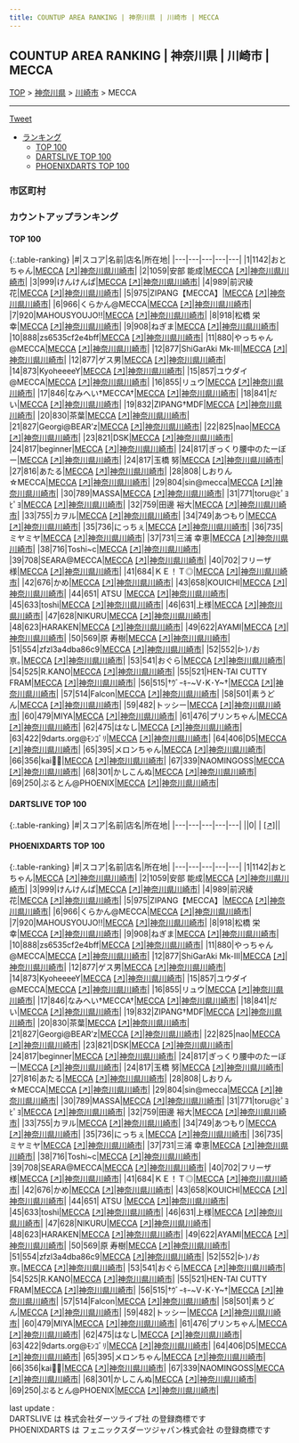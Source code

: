 ```yaml
---
title: COUNTUP AREA RANKING | 神奈川県 | 川崎市 | MECCA
---
```

## COUNTUP AREA RANKING | 神奈川県 | 川崎市 | MECCA

[TOP](/darts/rank/) > [神奈川県](/darts/rank/神奈川県/) > [川崎市](/darts/rank/神奈川県/川崎市/) > MECCA

___

<a href="https://twitter.com/share?ref_src=twsrc%5Etfw" data-text="COUNTUP AREA RANKING | 神奈川県川崎市MECCA" class="twitter-share-button" data-hashtags="DARTSLIVE,PHOENIXDARTS,darts,ダーツ" data-show-count="false">Tweet</a>

* [ランキング](#カウントアップランキング)
    * [TOP 100](#top-100)
    * [DARTSLIVE TOP 100](#dartslive-top-100)
    * [PHOENIXDARTS TOP 100](#phoenixdarts-top-100)

### 市区町村

<ul>

</ul>

### カウントアップランキング

#### TOP 100



{:.table-ranking}
|#|スコア|名前|店名|所在地|
|---|---|---|---|---|
|1|1142|<span class="rank-name-pd">おとちゃん</span>|<a href="/darts/rank/shops/42655.html">MECCA</a> <a href="https://vs.phoenixdarts.com/jp/shop/shopDetailInfo/s_42655?s_seq=42655">[↗]</a>|<a href="/darts/rank/神奈川県/川崎市">神奈川県川崎市</a>|
|2|1059|<span class="rank-name-pd">安部 能成</span>|<a href="/darts/rank/shops/42655.html">MECCA</a> <a href="https://vs.phoenixdarts.com/jp/shop/shopDetailInfo/s_42655?s_seq=42655">[↗]</a>|<a href="/darts/rank/神奈川県/川崎市">神奈川県川崎市</a>|
|3|999|<span class="rank-name-pd">けんけんぱ</span>|<a href="/darts/rank/shops/42655.html">MECCA</a> <a href="https://vs.phoenixdarts.com/jp/shop/shopDetailInfo/s_42655?s_seq=42655">[↗]</a>|<a href="/darts/rank/神奈川県/川崎市">神奈川県川崎市</a>|
|4|989|<span class="rank-name-pd">前沢綾花</span>|<a href="/darts/rank/shops/42655.html">MECCA</a> <a href="https://vs.phoenixdarts.com/jp/shop/shopDetailInfo/s_42655?s_seq=42655">[↗]</a>|<a href="/darts/rank/神奈川県/川崎市">神奈川県川崎市</a>|
|5|975|<span class="rank-name-pd">ZIPANG【MECCA】</span>|<a href="/darts/rank/shops/42655.html">MECCA</a> <a href="https://vs.phoenixdarts.com/jp/shop/shopDetailInfo/s_42655?s_seq=42655">[↗]</a>|<a href="/darts/rank/神奈川県/川崎市">神奈川県川崎市</a>|
|6|966|<span class="rank-name-pd">くらかん@MECCA</span>|<a href="/darts/rank/shops/42655.html">MECCA</a> <a href="https://vs.phoenixdarts.com/jp/shop/shopDetailInfo/s_42655?s_seq=42655">[↗]</a>|<a href="/darts/rank/神奈川県/川崎市">神奈川県川崎市</a>|
|7|920|<span class="rank-name-pd">MAHOUSYOUJO!!</span>|<a href="/darts/rank/shops/42655.html">MECCA</a> <a href="https://vs.phoenixdarts.com/jp/shop/shopDetailInfo/s_42655?s_seq=42655">[↗]</a>|<a href="/darts/rank/神奈川県/川崎市">神奈川県川崎市</a>|
|8|918|<span class="rank-name-pd">松橋 栄幸</span>|<a href="/darts/rank/shops/42655.html">MECCA</a> <a href="https://vs.phoenixdarts.com/jp/shop/shopDetailInfo/s_42655?s_seq=42655">[↗]</a>|<a href="/darts/rank/神奈川県/川崎市">神奈川県川崎市</a>|
|9|908|<span class="rank-name-pd">ねぎま</span>|<a href="/darts/rank/shops/42655.html">MECCA</a> <a href="https://vs.phoenixdarts.com/jp/shop/shopDetailInfo/s_42655?s_seq=42655">[↗]</a>|<a href="/darts/rank/神奈川県/川崎市">神奈川県川崎市</a>|
|10|888|<span class="rank-name-pd">zs6535cf2e4bff</span>|<a href="/darts/rank/shops/42655.html">MECCA</a> <a href="https://vs.phoenixdarts.com/jp/shop/shopDetailInfo/s_42655?s_seq=42655">[↗]</a>|<a href="/darts/rank/神奈川県/川崎市">神奈川県川崎市</a>|
|11|880|<span class="rank-name-pd">やっちゃん@MECCA</span>|<a href="/darts/rank/shops/42655.html">MECCA</a> <a href="https://vs.phoenixdarts.com/jp/shop/shopDetailInfo/s_42655?s_seq=42655">[↗]</a>|<a href="/darts/rank/神奈川県/川崎市">神奈川県川崎市</a>|
|12|877|<span class="rank-name-pd">ShiGarAki Mk-III</span>|<a href="/darts/rank/shops/42655.html">MECCA</a> <a href="https://vs.phoenixdarts.com/jp/shop/shopDetailInfo/s_42655?s_seq=42655">[↗]</a>|<a href="/darts/rank/神奈川県/川崎市">神奈川県川崎市</a>|
|12|877|<span class="rank-name-pd">ゲス男</span>|<a href="/darts/rank/shops/42655.html">MECCA</a> <a href="https://vs.phoenixdarts.com/jp/shop/shopDetailInfo/s_42655?s_seq=42655">[↗]</a>|<a href="/darts/rank/神奈川県/川崎市">神奈川県川崎市</a>|
|14|873|<span class="rank-name-pd">KyoheeeeY</span>|<a href="/darts/rank/shops/42655.html">MECCA</a> <a href="https://vs.phoenixdarts.com/jp/shop/shopDetailInfo/s_42655?s_seq=42655">[↗]</a>|<a href="/darts/rank/神奈川県/川崎市">神奈川県川崎市</a>|
|15|857|<span class="rank-name-pd">ユウダイ@MECCA</span>|<a href="/darts/rank/shops/42655.html">MECCA</a> <a href="https://vs.phoenixdarts.com/jp/shop/shopDetailInfo/s_42655?s_seq=42655">[↗]</a>|<a href="/darts/rank/神奈川県/川崎市">神奈川県川崎市</a>|
|16|855|<span class="rank-name-pd">リュウ</span>|<a href="/darts/rank/shops/42655.html">MECCA</a> <a href="https://vs.phoenixdarts.com/jp/shop/shopDetailInfo/s_42655?s_seq=42655">[↗]</a>|<a href="/darts/rank/神奈川県/川崎市">神奈川県川崎市</a>|
|17|846|<span class="rank-name-pd">なみへい†MECCA†</span>|<a href="/darts/rank/shops/42655.html">MECCA</a> <a href="https://vs.phoenixdarts.com/jp/shop/shopDetailInfo/s_42655?s_seq=42655">[↗]</a>|<a href="/darts/rank/神奈川県/川崎市">神奈川県川崎市</a>|
|18|841|<span class="rank-name-pd">だい</span>|<a href="/darts/rank/shops/42655.html">MECCA</a> <a href="https://vs.phoenixdarts.com/jp/shop/shopDetailInfo/s_42655?s_seq=42655">[↗]</a>|<a href="/darts/rank/神奈川県/川崎市">神奈川県川崎市</a>|
|19|832|<span class="rank-name-pd">ZIPANG†MDF</span>|<a href="/darts/rank/shops/42655.html">MECCA</a> <a href="https://vs.phoenixdarts.com/jp/shop/shopDetailInfo/s_42655?s_seq=42655">[↗]</a>|<a href="/darts/rank/神奈川県/川崎市">神奈川県川崎市</a>|
|20|830|<span class="rank-name-pd">茶葉</span>|<a href="/darts/rank/shops/42655.html">MECCA</a> <a href="https://vs.phoenixdarts.com/jp/shop/shopDetailInfo/s_42655?s_seq=42655">[↗]</a>|<a href="/darts/rank/神奈川県/川崎市">神奈川県川崎市</a>|
|21|827|<span class="rank-name-pd">Georgi@BEAR’z</span>|<a href="/darts/rank/shops/42655.html">MECCA</a> <a href="https://vs.phoenixdarts.com/jp/shop/shopDetailInfo/s_42655?s_seq=42655">[↗]</a>|<a href="/darts/rank/神奈川県/川崎市">神奈川県川崎市</a>|
|22|825|<span class="rank-name-pd">nao</span>|<a href="/darts/rank/shops/42655.html">MECCA</a> <a href="https://vs.phoenixdarts.com/jp/shop/shopDetailInfo/s_42655?s_seq=42655">[↗]</a>|<a href="/darts/rank/神奈川県/川崎市">神奈川県川崎市</a>|
|23|821|<span class="rank-name-pd">DSK</span>|<a href="/darts/rank/shops/42655.html">MECCA</a> <a href="https://vs.phoenixdarts.com/jp/shop/shopDetailInfo/s_42655?s_seq=42655">[↗]</a>|<a href="/darts/rank/神奈川県/川崎市">神奈川県川崎市</a>|
|24|817|<span class="rank-name-pd">beginner</span>|<a href="/darts/rank/shops/42655.html">MECCA</a> <a href="https://vs.phoenixdarts.com/jp/shop/shopDetailInfo/s_42655?s_seq=42655">[↗]</a>|<a href="/darts/rank/神奈川県/川崎市">神奈川県川崎市</a>|
|24|817|<span class="rank-name-pd">ぎっくり腰中のたーぼー</span>|<a href="/darts/rank/shops/42655.html">MECCA</a> <a href="https://vs.phoenixdarts.com/jp/shop/shopDetailInfo/s_42655?s_seq=42655">[↗]</a>|<a href="/darts/rank/神奈川県/川崎市">神奈川県川崎市</a>|
|24|817|<span class="rank-name-pd">玉橋 努</span>|<a href="/darts/rank/shops/42655.html">MECCA</a> <a href="https://vs.phoenixdarts.com/jp/shop/shopDetailInfo/s_42655?s_seq=42655">[↗]</a>|<a href="/darts/rank/神奈川県/川崎市">神奈川県川崎市</a>|
|27|816|<span class="rank-name-pd">あたる</span>|<a href="/darts/rank/shops/42655.html">MECCA</a> <a href="https://vs.phoenixdarts.com/jp/shop/shopDetailInfo/s_42655?s_seq=42655">[↗]</a>|<a href="/darts/rank/神奈川県/川崎市">神奈川県川崎市</a>|
|28|808|<span class="rank-name-pd">しおりん☆MECCA</span>|<a href="/darts/rank/shops/42655.html">MECCA</a> <a href="https://vs.phoenixdarts.com/jp/shop/shopDetailInfo/s_42655?s_seq=42655">[↗]</a>|<a href="/darts/rank/神奈川県/川崎市">神奈川県川崎市</a>|
|29|804|<span class="rank-name-pd">sin@mecca</span>|<a href="/darts/rank/shops/42655.html">MECCA</a> <a href="https://vs.phoenixdarts.com/jp/shop/shopDetailInfo/s_42655?s_seq=42655">[↗]</a>|<a href="/darts/rank/神奈川県/川崎市">神奈川県川崎市</a>|
|30|789|<span class="rank-name-pd">MASSA</span>|<a href="/darts/rank/shops/42655.html">MECCA</a> <a href="https://vs.phoenixdarts.com/jp/shop/shopDetailInfo/s_42655?s_seq=42655">[↗]</a>|<a href="/darts/rank/神奈川県/川崎市">神奈川県川崎市</a>|
|31|771|<span class="rank-name-pd">toru@ﾋﾟﾖﾋﾟﾖ</span>|<a href="/darts/rank/shops/42655.html">MECCA</a> <a href="https://vs.phoenixdarts.com/jp/shop/shopDetailInfo/s_42655?s_seq=42655">[↗]</a>|<a href="/darts/rank/神奈川県/川崎市">神奈川県川崎市</a>|
|32|759|<span class="rank-name-pd">田邊 裕大</span>|<a href="/darts/rank/shops/42655.html">MECCA</a> <a href="https://vs.phoenixdarts.com/jp/shop/shopDetailInfo/s_42655?s_seq=42655">[↗]</a>|<a href="/darts/rank/神奈川県/川崎市">神奈川県川崎市</a>|
|33|755|<span class="rank-name-pd">カヲル</span>|<a href="/darts/rank/shops/42655.html">MECCA</a> <a href="https://vs.phoenixdarts.com/jp/shop/shopDetailInfo/s_42655?s_seq=42655">[↗]</a>|<a href="/darts/rank/神奈川県/川崎市">神奈川県川崎市</a>|
|34|749|<span class="rank-name-pd">あつもり</span>|<a href="/darts/rank/shops/42655.html">MECCA</a> <a href="https://vs.phoenixdarts.com/jp/shop/shopDetailInfo/s_42655?s_seq=42655">[↗]</a>|<a href="/darts/rank/神奈川県/川崎市">神奈川県川崎市</a>|
|35|736|<span class="rank-name-pd">にっちぇ</span>|<a href="/darts/rank/shops/42655.html">MECCA</a> <a href="https://vs.phoenixdarts.com/jp/shop/shopDetailInfo/s_42655?s_seq=42655">[↗]</a>|<a href="/darts/rank/神奈川県/川崎市">神奈川県川崎市</a>|
|36|735|<span class="rank-name-pd">ミヤミヤ</span>|<a href="/darts/rank/shops/42655.html">MECCA</a> <a href="https://vs.phoenixdarts.com/jp/shop/shopDetailInfo/s_42655?s_seq=42655">[↗]</a>|<a href="/darts/rank/神奈川県/川崎市">神奈川県川崎市</a>|
|37|731|<span class="rank-name-pd"><span class="pro-icon-pd"></span>三浦 幸恵</span>|<a href="/darts/rank/shops/42655.html">MECCA</a> <a href="https://vs.phoenixdarts.com/jp/shop/shopDetailInfo/s_42655?s_seq=42655">[↗]</a>|<a href="/darts/rank/神奈川県/川崎市">神奈川県川崎市</a>|
|38|716|<span class="rank-name-pd">Toshi~c</span>|<a href="/darts/rank/shops/42655.html">MECCA</a> <a href="https://vs.phoenixdarts.com/jp/shop/shopDetailInfo/s_42655?s_seq=42655">[↗]</a>|<a href="/darts/rank/神奈川県/川崎市">神奈川県川崎市</a>|
|39|708|<span class="rank-name-pd">SEARA@MECCA</span>|<a href="/darts/rank/shops/42655.html">MECCA</a> <a href="https://vs.phoenixdarts.com/jp/shop/shopDetailInfo/s_42655?s_seq=42655">[↗]</a>|<a href="/darts/rank/神奈川県/川崎市">神奈川県川崎市</a>|
|40|702|<span class="rank-name-pd">フリーザ様</span>|<a href="/darts/rank/shops/42655.html">MECCA</a> <a href="https://vs.phoenixdarts.com/jp/shop/shopDetailInfo/s_42655?s_seq=42655">[↗]</a>|<a href="/darts/rank/神奈川県/川崎市">神奈川県川崎市</a>|
|41|684|<span class="rank-name-pd">ＫＥ！Ｔ◎</span>|<a href="/darts/rank/shops/42655.html">MECCA</a> <a href="https://vs.phoenixdarts.com/jp/shop/shopDetailInfo/s_42655?s_seq=42655">[↗]</a>|<a href="/darts/rank/神奈川県/川崎市">神奈川県川崎市</a>|
|42|676|<span class="rank-name-pd">かめ</span>|<a href="/darts/rank/shops/42655.html">MECCA</a> <a href="https://vs.phoenixdarts.com/jp/shop/shopDetailInfo/s_42655?s_seq=42655">[↗]</a>|<a href="/darts/rank/神奈川県/川崎市">神奈川県川崎市</a>|
|43|658|<span class="rank-name-pd">KOUICHI</span>|<a href="/darts/rank/shops/42655.html">MECCA</a> <a href="https://vs.phoenixdarts.com/jp/shop/shopDetailInfo/s_42655?s_seq=42655">[↗]</a>|<a href="/darts/rank/神奈川県/川崎市">神奈川県川崎市</a>|
|44|651|<span class="rank-name-pd"> ATSU </span>|<a href="/darts/rank/shops/42655.html">MECCA</a> <a href="https://vs.phoenixdarts.com/jp/shop/shopDetailInfo/s_42655?s_seq=42655">[↗]</a>|<a href="/darts/rank/神奈川県/川崎市">神奈川県川崎市</a>|
|45|633|<span class="rank-name-pd">toshi</span>|<a href="/darts/rank/shops/42655.html">MECCA</a> <a href="https://vs.phoenixdarts.com/jp/shop/shopDetailInfo/s_42655?s_seq=42655">[↗]</a>|<a href="/darts/rank/神奈川県/川崎市">神奈川県川崎市</a>|
|46|631|<span class="rank-name-pd">上様</span>|<a href="/darts/rank/shops/42655.html">MECCA</a> <a href="https://vs.phoenixdarts.com/jp/shop/shopDetailInfo/s_42655?s_seq=42655">[↗]</a>|<a href="/darts/rank/神奈川県/川崎市">神奈川県川崎市</a>|
|47|628|<span class="rank-name-pd">NIKURU</span>|<a href="/darts/rank/shops/42655.html">MECCA</a> <a href="https://vs.phoenixdarts.com/jp/shop/shopDetailInfo/s_42655?s_seq=42655">[↗]</a>|<a href="/darts/rank/神奈川県/川崎市">神奈川県川崎市</a>|
|48|623|<span class="rank-name-pd">HARAKEN</span>|<a href="/darts/rank/shops/42655.html">MECCA</a> <a href="https://vs.phoenixdarts.com/jp/shop/shopDetailInfo/s_42655?s_seq=42655">[↗]</a>|<a href="/darts/rank/神奈川県/川崎市">神奈川県川崎市</a>|
|49|622|<span class="rank-name-pd">AYAMI</span>|<a href="/darts/rank/shops/42655.html">MECCA</a> <a href="https://vs.phoenixdarts.com/jp/shop/shopDetailInfo/s_42655?s_seq=42655">[↗]</a>|<a href="/darts/rank/神奈川県/川崎市">神奈川県川崎市</a>|
|50|569|<span class="rank-name-pd"><span class="pro-icon-pd"></span>原 寿樹</span>|<a href="/darts/rank/shops/42655.html">MECCA</a> <a href="https://vs.phoenixdarts.com/jp/shop/shopDetailInfo/s_42655?s_seq=42655">[↗]</a>|<a href="/darts/rank/神奈川県/川崎市">神奈川県川崎市</a>|
|51|554|<span class="rank-name-pd">zfzl3a4dba86c9</span>|<a href="/darts/rank/shops/42655.html">MECCA</a> <a href="https://vs.phoenixdarts.com/jp/shop/shopDetailInfo/s_42655?s_seq=42655">[↗]</a>|<a href="/darts/rank/神奈川県/川崎市">神奈川県川崎市</a>|
|52|552|<span class="rank-name-pd">ᐕ)ﾉお亰｡</span>|<a href="/darts/rank/shops/42655.html">MECCA</a> <a href="https://vs.phoenixdarts.com/jp/shop/shopDetailInfo/s_42655?s_seq=42655">[↗]</a>|<a href="/darts/rank/神奈川県/川崎市">神奈川県川崎市</a>|
|53|541|<span class="rank-name-pd">おぐら</span>|<a href="/darts/rank/shops/42655.html">MECCA</a> <a href="https://vs.phoenixdarts.com/jp/shop/shopDetailInfo/s_42655?s_seq=42655">[↗]</a>|<a href="/darts/rank/神奈川県/川崎市">神奈川県川崎市</a>|
|54|525|<span class="rank-name-pd">R.KANO</span>|<a href="/darts/rank/shops/42655.html">MECCA</a> <a href="https://vs.phoenixdarts.com/jp/shop/shopDetailInfo/s_42655?s_seq=42655">[↗]</a>|<a href="/darts/rank/神奈川県/川崎市">神奈川県川崎市</a>|
|55|521|<span class="rank-name-pd">HEN-TAI CUTTY FRAM</span>|<a href="/darts/rank/shops/42655.html">MECCA</a> <a href="https://vs.phoenixdarts.com/jp/shop/shopDetailInfo/s_42655?s_seq=42655">[↗]</a>|<a href="/darts/rank/神奈川県/川崎市">神奈川県川崎市</a>|
|56|515|<span class="rank-name-pd">†ｳﾞｰｷｰ~V･K･Y~†</span>|<a href="/darts/rank/shops/42655.html">MECCA</a> <a href="https://vs.phoenixdarts.com/jp/shop/shopDetailInfo/s_42655?s_seq=42655">[↗]</a>|<a href="/darts/rank/神奈川県/川崎市">神奈川県川崎市</a>|
|57|514|<span class="rank-name-pd">Falcon</span>|<a href="/darts/rank/shops/42655.html">MECCA</a> <a href="https://vs.phoenixdarts.com/jp/shop/shopDetailInfo/s_42655?s_seq=42655">[↗]</a>|<a href="/darts/rank/神奈川県/川崎市">神奈川県川崎市</a>|
|58|501|<span class="rank-name-pd">素うどん</span>|<a href="/darts/rank/shops/42655.html">MECCA</a> <a href="https://vs.phoenixdarts.com/jp/shop/shopDetailInfo/s_42655?s_seq=42655">[↗]</a>|<a href="/darts/rank/神奈川県/川崎市">神奈川県川崎市</a>|
|59|482|<span class="rank-name-pd">トッシー</span>|<a href="/darts/rank/shops/42655.html">MECCA</a> <a href="https://vs.phoenixdarts.com/jp/shop/shopDetailInfo/s_42655?s_seq=42655">[↗]</a>|<a href="/darts/rank/神奈川県/川崎市">神奈川県川崎市</a>|
|60|479|<span class="rank-name-pd">MIYA</span>|<a href="/darts/rank/shops/42655.html">MECCA</a> <a href="https://vs.phoenixdarts.com/jp/shop/shopDetailInfo/s_42655?s_seq=42655">[↗]</a>|<a href="/darts/rank/神奈川県/川崎市">神奈川県川崎市</a>|
|61|476|<span class="rank-name-pd">プリンちゃん</span>|<a href="/darts/rank/shops/42655.html">MECCA</a> <a href="https://vs.phoenixdarts.com/jp/shop/shopDetailInfo/s_42655?s_seq=42655">[↗]</a>|<a href="/darts/rank/神奈川県/川崎市">神奈川県川崎市</a>|
|62|475|<span class="rank-name-pd">はなし</span>|<a href="/darts/rank/shops/42655.html">MECCA</a> <a href="https://vs.phoenixdarts.com/jp/shop/shopDetailInfo/s_42655?s_seq=42655">[↗]</a>|<a href="/darts/rank/神奈川県/川崎市">神奈川県川崎市</a>|
|63|422|<span class="rank-name-pd">9darts.org@ﾓﾝｺﾞﾘ</span>|<a href="/darts/rank/shops/42655.html">MECCA</a> <a href="https://vs.phoenixdarts.com/jp/shop/shopDetailInfo/s_42655?s_seq=42655">[↗]</a>|<a href="/darts/rank/神奈川県/川崎市">神奈川県川崎市</a>|
|64|406|<span class="rank-name-pd">D5</span>|<a href="/darts/rank/shops/42655.html">MECCA</a> <a href="https://vs.phoenixdarts.com/jp/shop/shopDetailInfo/s_42655?s_seq=42655">[↗]</a>|<a href="/darts/rank/神奈川県/川崎市">神奈川県川崎市</a>|
|65|395|<span class="rank-name-pd">メロンちゃん</span>|<a href="/darts/rank/shops/42655.html">MECCA</a> <a href="https://vs.phoenixdarts.com/jp/shop/shopDetailInfo/s_42655?s_seq=42655">[↗]</a>|<a href="/darts/rank/神奈川県/川崎市">神奈川県川崎市</a>|
|66|356|<span class="rank-name-pd">kai🐣💫</span>|<a href="/darts/rank/shops/42655.html">MECCA</a> <a href="https://vs.phoenixdarts.com/jp/shop/shopDetailInfo/s_42655?s_seq=42655">[↗]</a>|<a href="/darts/rank/神奈川県/川崎市">神奈川県川崎市</a>|
|67|339|<span class="rank-name-pd">NAOMINGOSS</span>|<a href="/darts/rank/shops/42655.html">MECCA</a> <a href="https://vs.phoenixdarts.com/jp/shop/shopDetailInfo/s_42655?s_seq=42655">[↗]</a>|<a href="/darts/rank/神奈川県/川崎市">神奈川県川崎市</a>|
|68|301|<span class="rank-name-pd">かしこんぬ</span>|<a href="/darts/rank/shops/42655.html">MECCA</a> <a href="https://vs.phoenixdarts.com/jp/shop/shopDetailInfo/s_42655?s_seq=42655">[↗]</a>|<a href="/darts/rank/神奈川県/川崎市">神奈川県川崎市</a>|
|69|250|<span class="rank-name-pd">ぷるとん@PHOENIX</span>|<a href="/darts/rank/shops/42655.html">MECCA</a> <a href="https://vs.phoenixdarts.com/jp/shop/shopDetailInfo/s_42655?s_seq=42655">[↗]</a>|<a href="/darts/rank/神奈川県/川崎市">神奈川県川崎市</a>|


#### DARTSLIVE TOP 100



{:.table-ranking}
|#|スコア|名前|店名|所在地|
|---|---|---|---|---|
||0|<span class="rank-name-dl"> </span>|<a href="/darts/rank/shops/.html"></a> <a href="">[↗]</a>|<a href="/darts/rank//"></a>|


#### PHOENIXDARTS TOP 100



{:.table-ranking}
|#|スコア|名前|店名|所在地|
|---|---|---|---|---|
|1|1142|<span class="rank-name-pd">おとちゃん</span>|<a href="/darts/rank/shops/42655.html">MECCA</a> <a href="https://vs.phoenixdarts.com/jp/shop/shopDetailInfo/s_42655?s_seq=42655">[↗]</a>|<a href="/darts/rank/神奈川県/川崎市">神奈川県川崎市</a>|
|2|1059|<span class="rank-name-pd">安部 能成</span>|<a href="/darts/rank/shops/42655.html">MECCA</a> <a href="https://vs.phoenixdarts.com/jp/shop/shopDetailInfo/s_42655?s_seq=42655">[↗]</a>|<a href="/darts/rank/神奈川県/川崎市">神奈川県川崎市</a>|
|3|999|<span class="rank-name-pd">けんけんぱ</span>|<a href="/darts/rank/shops/42655.html">MECCA</a> <a href="https://vs.phoenixdarts.com/jp/shop/shopDetailInfo/s_42655?s_seq=42655">[↗]</a>|<a href="/darts/rank/神奈川県/川崎市">神奈川県川崎市</a>|
|4|989|<span class="rank-name-pd">前沢綾花</span>|<a href="/darts/rank/shops/42655.html">MECCA</a> <a href="https://vs.phoenixdarts.com/jp/shop/shopDetailInfo/s_42655?s_seq=42655">[↗]</a>|<a href="/darts/rank/神奈川県/川崎市">神奈川県川崎市</a>|
|5|975|<span class="rank-name-pd">ZIPANG【MECCA】</span>|<a href="/darts/rank/shops/42655.html">MECCA</a> <a href="https://vs.phoenixdarts.com/jp/shop/shopDetailInfo/s_42655?s_seq=42655">[↗]</a>|<a href="/darts/rank/神奈川県/川崎市">神奈川県川崎市</a>|
|6|966|<span class="rank-name-pd">くらかん@MECCA</span>|<a href="/darts/rank/shops/42655.html">MECCA</a> <a href="https://vs.phoenixdarts.com/jp/shop/shopDetailInfo/s_42655?s_seq=42655">[↗]</a>|<a href="/darts/rank/神奈川県/川崎市">神奈川県川崎市</a>|
|7|920|<span class="rank-name-pd">MAHOUSYOUJO!!</span>|<a href="/darts/rank/shops/42655.html">MECCA</a> <a href="https://vs.phoenixdarts.com/jp/shop/shopDetailInfo/s_42655?s_seq=42655">[↗]</a>|<a href="/darts/rank/神奈川県/川崎市">神奈川県川崎市</a>|
|8|918|<span class="rank-name-pd">松橋 栄幸</span>|<a href="/darts/rank/shops/42655.html">MECCA</a> <a href="https://vs.phoenixdarts.com/jp/shop/shopDetailInfo/s_42655?s_seq=42655">[↗]</a>|<a href="/darts/rank/神奈川県/川崎市">神奈川県川崎市</a>|
|9|908|<span class="rank-name-pd">ねぎま</span>|<a href="/darts/rank/shops/42655.html">MECCA</a> <a href="https://vs.phoenixdarts.com/jp/shop/shopDetailInfo/s_42655?s_seq=42655">[↗]</a>|<a href="/darts/rank/神奈川県/川崎市">神奈川県川崎市</a>|
|10|888|<span class="rank-name-pd">zs6535cf2e4bff</span>|<a href="/darts/rank/shops/42655.html">MECCA</a> <a href="https://vs.phoenixdarts.com/jp/shop/shopDetailInfo/s_42655?s_seq=42655">[↗]</a>|<a href="/darts/rank/神奈川県/川崎市">神奈川県川崎市</a>|
|11|880|<span class="rank-name-pd">やっちゃん@MECCA</span>|<a href="/darts/rank/shops/42655.html">MECCA</a> <a href="https://vs.phoenixdarts.com/jp/shop/shopDetailInfo/s_42655?s_seq=42655">[↗]</a>|<a href="/darts/rank/神奈川県/川崎市">神奈川県川崎市</a>|
|12|877|<span class="rank-name-pd">ShiGarAki Mk-III</span>|<a href="/darts/rank/shops/42655.html">MECCA</a> <a href="https://vs.phoenixdarts.com/jp/shop/shopDetailInfo/s_42655?s_seq=42655">[↗]</a>|<a href="/darts/rank/神奈川県/川崎市">神奈川県川崎市</a>|
|12|877|<span class="rank-name-pd">ゲス男</span>|<a href="/darts/rank/shops/42655.html">MECCA</a> <a href="https://vs.phoenixdarts.com/jp/shop/shopDetailInfo/s_42655?s_seq=42655">[↗]</a>|<a href="/darts/rank/神奈川県/川崎市">神奈川県川崎市</a>|
|14|873|<span class="rank-name-pd">KyoheeeeY</span>|<a href="/darts/rank/shops/42655.html">MECCA</a> <a href="https://vs.phoenixdarts.com/jp/shop/shopDetailInfo/s_42655?s_seq=42655">[↗]</a>|<a href="/darts/rank/神奈川県/川崎市">神奈川県川崎市</a>|
|15|857|<span class="rank-name-pd">ユウダイ@MECCA</span>|<a href="/darts/rank/shops/42655.html">MECCA</a> <a href="https://vs.phoenixdarts.com/jp/shop/shopDetailInfo/s_42655?s_seq=42655">[↗]</a>|<a href="/darts/rank/神奈川県/川崎市">神奈川県川崎市</a>|
|16|855|<span class="rank-name-pd">リュウ</span>|<a href="/darts/rank/shops/42655.html">MECCA</a> <a href="https://vs.phoenixdarts.com/jp/shop/shopDetailInfo/s_42655?s_seq=42655">[↗]</a>|<a href="/darts/rank/神奈川県/川崎市">神奈川県川崎市</a>|
|17|846|<span class="rank-name-pd">なみへい†MECCA†</span>|<a href="/darts/rank/shops/42655.html">MECCA</a> <a href="https://vs.phoenixdarts.com/jp/shop/shopDetailInfo/s_42655?s_seq=42655">[↗]</a>|<a href="/darts/rank/神奈川県/川崎市">神奈川県川崎市</a>|
|18|841|<span class="rank-name-pd">だい</span>|<a href="/darts/rank/shops/42655.html">MECCA</a> <a href="https://vs.phoenixdarts.com/jp/shop/shopDetailInfo/s_42655?s_seq=42655">[↗]</a>|<a href="/darts/rank/神奈川県/川崎市">神奈川県川崎市</a>|
|19|832|<span class="rank-name-pd">ZIPANG†MDF</span>|<a href="/darts/rank/shops/42655.html">MECCA</a> <a href="https://vs.phoenixdarts.com/jp/shop/shopDetailInfo/s_42655?s_seq=42655">[↗]</a>|<a href="/darts/rank/神奈川県/川崎市">神奈川県川崎市</a>|
|20|830|<span class="rank-name-pd">茶葉</span>|<a href="/darts/rank/shops/42655.html">MECCA</a> <a href="https://vs.phoenixdarts.com/jp/shop/shopDetailInfo/s_42655?s_seq=42655">[↗]</a>|<a href="/darts/rank/神奈川県/川崎市">神奈川県川崎市</a>|
|21|827|<span class="rank-name-pd">Georgi@BEAR’z</span>|<a href="/darts/rank/shops/42655.html">MECCA</a> <a href="https://vs.phoenixdarts.com/jp/shop/shopDetailInfo/s_42655?s_seq=42655">[↗]</a>|<a href="/darts/rank/神奈川県/川崎市">神奈川県川崎市</a>|
|22|825|<span class="rank-name-pd">nao</span>|<a href="/darts/rank/shops/42655.html">MECCA</a> <a href="https://vs.phoenixdarts.com/jp/shop/shopDetailInfo/s_42655?s_seq=42655">[↗]</a>|<a href="/darts/rank/神奈川県/川崎市">神奈川県川崎市</a>|
|23|821|<span class="rank-name-pd">DSK</span>|<a href="/darts/rank/shops/42655.html">MECCA</a> <a href="https://vs.phoenixdarts.com/jp/shop/shopDetailInfo/s_42655?s_seq=42655">[↗]</a>|<a href="/darts/rank/神奈川県/川崎市">神奈川県川崎市</a>|
|24|817|<span class="rank-name-pd">beginner</span>|<a href="/darts/rank/shops/42655.html">MECCA</a> <a href="https://vs.phoenixdarts.com/jp/shop/shopDetailInfo/s_42655?s_seq=42655">[↗]</a>|<a href="/darts/rank/神奈川県/川崎市">神奈川県川崎市</a>|
|24|817|<span class="rank-name-pd">ぎっくり腰中のたーぼー</span>|<a href="/darts/rank/shops/42655.html">MECCA</a> <a href="https://vs.phoenixdarts.com/jp/shop/shopDetailInfo/s_42655?s_seq=42655">[↗]</a>|<a href="/darts/rank/神奈川県/川崎市">神奈川県川崎市</a>|
|24|817|<span class="rank-name-pd">玉橋 努</span>|<a href="/darts/rank/shops/42655.html">MECCA</a> <a href="https://vs.phoenixdarts.com/jp/shop/shopDetailInfo/s_42655?s_seq=42655">[↗]</a>|<a href="/darts/rank/神奈川県/川崎市">神奈川県川崎市</a>|
|27|816|<span class="rank-name-pd">あたる</span>|<a href="/darts/rank/shops/42655.html">MECCA</a> <a href="https://vs.phoenixdarts.com/jp/shop/shopDetailInfo/s_42655?s_seq=42655">[↗]</a>|<a href="/darts/rank/神奈川県/川崎市">神奈川県川崎市</a>|
|28|808|<span class="rank-name-pd">しおりん☆MECCA</span>|<a href="/darts/rank/shops/42655.html">MECCA</a> <a href="https://vs.phoenixdarts.com/jp/shop/shopDetailInfo/s_42655?s_seq=42655">[↗]</a>|<a href="/darts/rank/神奈川県/川崎市">神奈川県川崎市</a>|
|29|804|<span class="rank-name-pd">sin@mecca</span>|<a href="/darts/rank/shops/42655.html">MECCA</a> <a href="https://vs.phoenixdarts.com/jp/shop/shopDetailInfo/s_42655?s_seq=42655">[↗]</a>|<a href="/darts/rank/神奈川県/川崎市">神奈川県川崎市</a>|
|30|789|<span class="rank-name-pd">MASSA</span>|<a href="/darts/rank/shops/42655.html">MECCA</a> <a href="https://vs.phoenixdarts.com/jp/shop/shopDetailInfo/s_42655?s_seq=42655">[↗]</a>|<a href="/darts/rank/神奈川県/川崎市">神奈川県川崎市</a>|
|31|771|<span class="rank-name-pd">toru@ﾋﾟﾖﾋﾟﾖ</span>|<a href="/darts/rank/shops/42655.html">MECCA</a> <a href="https://vs.phoenixdarts.com/jp/shop/shopDetailInfo/s_42655?s_seq=42655">[↗]</a>|<a href="/darts/rank/神奈川県/川崎市">神奈川県川崎市</a>|
|32|759|<span class="rank-name-pd">田邊 裕大</span>|<a href="/darts/rank/shops/42655.html">MECCA</a> <a href="https://vs.phoenixdarts.com/jp/shop/shopDetailInfo/s_42655?s_seq=42655">[↗]</a>|<a href="/darts/rank/神奈川県/川崎市">神奈川県川崎市</a>|
|33|755|<span class="rank-name-pd">カヲル</span>|<a href="/darts/rank/shops/42655.html">MECCA</a> <a href="https://vs.phoenixdarts.com/jp/shop/shopDetailInfo/s_42655?s_seq=42655">[↗]</a>|<a href="/darts/rank/神奈川県/川崎市">神奈川県川崎市</a>|
|34|749|<span class="rank-name-pd">あつもり</span>|<a href="/darts/rank/shops/42655.html">MECCA</a> <a href="https://vs.phoenixdarts.com/jp/shop/shopDetailInfo/s_42655?s_seq=42655">[↗]</a>|<a href="/darts/rank/神奈川県/川崎市">神奈川県川崎市</a>|
|35|736|<span class="rank-name-pd">にっちぇ</span>|<a href="/darts/rank/shops/42655.html">MECCA</a> <a href="https://vs.phoenixdarts.com/jp/shop/shopDetailInfo/s_42655?s_seq=42655">[↗]</a>|<a href="/darts/rank/神奈川県/川崎市">神奈川県川崎市</a>|
|36|735|<span class="rank-name-pd">ミヤミヤ</span>|<a href="/darts/rank/shops/42655.html">MECCA</a> <a href="https://vs.phoenixdarts.com/jp/shop/shopDetailInfo/s_42655?s_seq=42655">[↗]</a>|<a href="/darts/rank/神奈川県/川崎市">神奈川県川崎市</a>|
|37|731|<span class="rank-name-pd"><span class="pro-icon-pd"></span>三浦 幸恵</span>|<a href="/darts/rank/shops/42655.html">MECCA</a> <a href="https://vs.phoenixdarts.com/jp/shop/shopDetailInfo/s_42655?s_seq=42655">[↗]</a>|<a href="/darts/rank/神奈川県/川崎市">神奈川県川崎市</a>|
|38|716|<span class="rank-name-pd">Toshi~c</span>|<a href="/darts/rank/shops/42655.html">MECCA</a> <a href="https://vs.phoenixdarts.com/jp/shop/shopDetailInfo/s_42655?s_seq=42655">[↗]</a>|<a href="/darts/rank/神奈川県/川崎市">神奈川県川崎市</a>|
|39|708|<span class="rank-name-pd">SEARA@MECCA</span>|<a href="/darts/rank/shops/42655.html">MECCA</a> <a href="https://vs.phoenixdarts.com/jp/shop/shopDetailInfo/s_42655?s_seq=42655">[↗]</a>|<a href="/darts/rank/神奈川県/川崎市">神奈川県川崎市</a>|
|40|702|<span class="rank-name-pd">フリーザ様</span>|<a href="/darts/rank/shops/42655.html">MECCA</a> <a href="https://vs.phoenixdarts.com/jp/shop/shopDetailInfo/s_42655?s_seq=42655">[↗]</a>|<a href="/darts/rank/神奈川県/川崎市">神奈川県川崎市</a>|
|41|684|<span class="rank-name-pd">ＫＥ！Ｔ◎</span>|<a href="/darts/rank/shops/42655.html">MECCA</a> <a href="https://vs.phoenixdarts.com/jp/shop/shopDetailInfo/s_42655?s_seq=42655">[↗]</a>|<a href="/darts/rank/神奈川県/川崎市">神奈川県川崎市</a>|
|42|676|<span class="rank-name-pd">かめ</span>|<a href="/darts/rank/shops/42655.html">MECCA</a> <a href="https://vs.phoenixdarts.com/jp/shop/shopDetailInfo/s_42655?s_seq=42655">[↗]</a>|<a href="/darts/rank/神奈川県/川崎市">神奈川県川崎市</a>|
|43|658|<span class="rank-name-pd">KOUICHI</span>|<a href="/darts/rank/shops/42655.html">MECCA</a> <a href="https://vs.phoenixdarts.com/jp/shop/shopDetailInfo/s_42655?s_seq=42655">[↗]</a>|<a href="/darts/rank/神奈川県/川崎市">神奈川県川崎市</a>|
|44|651|<span class="rank-name-pd"> ATSU </span>|<a href="/darts/rank/shops/42655.html">MECCA</a> <a href="https://vs.phoenixdarts.com/jp/shop/shopDetailInfo/s_42655?s_seq=42655">[↗]</a>|<a href="/darts/rank/神奈川県/川崎市">神奈川県川崎市</a>|
|45|633|<span class="rank-name-pd">toshi</span>|<a href="/darts/rank/shops/42655.html">MECCA</a> <a href="https://vs.phoenixdarts.com/jp/shop/shopDetailInfo/s_42655?s_seq=42655">[↗]</a>|<a href="/darts/rank/神奈川県/川崎市">神奈川県川崎市</a>|
|46|631|<span class="rank-name-pd">上様</span>|<a href="/darts/rank/shops/42655.html">MECCA</a> <a href="https://vs.phoenixdarts.com/jp/shop/shopDetailInfo/s_42655?s_seq=42655">[↗]</a>|<a href="/darts/rank/神奈川県/川崎市">神奈川県川崎市</a>|
|47|628|<span class="rank-name-pd">NIKURU</span>|<a href="/darts/rank/shops/42655.html">MECCA</a> <a href="https://vs.phoenixdarts.com/jp/shop/shopDetailInfo/s_42655?s_seq=42655">[↗]</a>|<a href="/darts/rank/神奈川県/川崎市">神奈川県川崎市</a>|
|48|623|<span class="rank-name-pd">HARAKEN</span>|<a href="/darts/rank/shops/42655.html">MECCA</a> <a href="https://vs.phoenixdarts.com/jp/shop/shopDetailInfo/s_42655?s_seq=42655">[↗]</a>|<a href="/darts/rank/神奈川県/川崎市">神奈川県川崎市</a>|
|49|622|<span class="rank-name-pd">AYAMI</span>|<a href="/darts/rank/shops/42655.html">MECCA</a> <a href="https://vs.phoenixdarts.com/jp/shop/shopDetailInfo/s_42655?s_seq=42655">[↗]</a>|<a href="/darts/rank/神奈川県/川崎市">神奈川県川崎市</a>|
|50|569|<span class="rank-name-pd"><span class="pro-icon-pd"></span>原 寿樹</span>|<a href="/darts/rank/shops/42655.html">MECCA</a> <a href="https://vs.phoenixdarts.com/jp/shop/shopDetailInfo/s_42655?s_seq=42655">[↗]</a>|<a href="/darts/rank/神奈川県/川崎市">神奈川県川崎市</a>|
|51|554|<span class="rank-name-pd">zfzl3a4dba86c9</span>|<a href="/darts/rank/shops/42655.html">MECCA</a> <a href="https://vs.phoenixdarts.com/jp/shop/shopDetailInfo/s_42655?s_seq=42655">[↗]</a>|<a href="/darts/rank/神奈川県/川崎市">神奈川県川崎市</a>|
|52|552|<span class="rank-name-pd">ᐕ)ﾉお亰｡</span>|<a href="/darts/rank/shops/42655.html">MECCA</a> <a href="https://vs.phoenixdarts.com/jp/shop/shopDetailInfo/s_42655?s_seq=42655">[↗]</a>|<a href="/darts/rank/神奈川県/川崎市">神奈川県川崎市</a>|
|53|541|<span class="rank-name-pd">おぐら</span>|<a href="/darts/rank/shops/42655.html">MECCA</a> <a href="https://vs.phoenixdarts.com/jp/shop/shopDetailInfo/s_42655?s_seq=42655">[↗]</a>|<a href="/darts/rank/神奈川県/川崎市">神奈川県川崎市</a>|
|54|525|<span class="rank-name-pd">R.KANO</span>|<a href="/darts/rank/shops/42655.html">MECCA</a> <a href="https://vs.phoenixdarts.com/jp/shop/shopDetailInfo/s_42655?s_seq=42655">[↗]</a>|<a href="/darts/rank/神奈川県/川崎市">神奈川県川崎市</a>|
|55|521|<span class="rank-name-pd">HEN-TAI CUTTY FRAM</span>|<a href="/darts/rank/shops/42655.html">MECCA</a> <a href="https://vs.phoenixdarts.com/jp/shop/shopDetailInfo/s_42655?s_seq=42655">[↗]</a>|<a href="/darts/rank/神奈川県/川崎市">神奈川県川崎市</a>|
|56|515|<span class="rank-name-pd">†ｳﾞｰｷｰ~V･K･Y~†</span>|<a href="/darts/rank/shops/42655.html">MECCA</a> <a href="https://vs.phoenixdarts.com/jp/shop/shopDetailInfo/s_42655?s_seq=42655">[↗]</a>|<a href="/darts/rank/神奈川県/川崎市">神奈川県川崎市</a>|
|57|514|<span class="rank-name-pd">Falcon</span>|<a href="/darts/rank/shops/42655.html">MECCA</a> <a href="https://vs.phoenixdarts.com/jp/shop/shopDetailInfo/s_42655?s_seq=42655">[↗]</a>|<a href="/darts/rank/神奈川県/川崎市">神奈川県川崎市</a>|
|58|501|<span class="rank-name-pd">素うどん</span>|<a href="/darts/rank/shops/42655.html">MECCA</a> <a href="https://vs.phoenixdarts.com/jp/shop/shopDetailInfo/s_42655?s_seq=42655">[↗]</a>|<a href="/darts/rank/神奈川県/川崎市">神奈川県川崎市</a>|
|59|482|<span class="rank-name-pd">トッシー</span>|<a href="/darts/rank/shops/42655.html">MECCA</a> <a href="https://vs.phoenixdarts.com/jp/shop/shopDetailInfo/s_42655?s_seq=42655">[↗]</a>|<a href="/darts/rank/神奈川県/川崎市">神奈川県川崎市</a>|
|60|479|<span class="rank-name-pd">MIYA</span>|<a href="/darts/rank/shops/42655.html">MECCA</a> <a href="https://vs.phoenixdarts.com/jp/shop/shopDetailInfo/s_42655?s_seq=42655">[↗]</a>|<a href="/darts/rank/神奈川県/川崎市">神奈川県川崎市</a>|
|61|476|<span class="rank-name-pd">プリンちゃん</span>|<a href="/darts/rank/shops/42655.html">MECCA</a> <a href="https://vs.phoenixdarts.com/jp/shop/shopDetailInfo/s_42655?s_seq=42655">[↗]</a>|<a href="/darts/rank/神奈川県/川崎市">神奈川県川崎市</a>|
|62|475|<span class="rank-name-pd">はなし</span>|<a href="/darts/rank/shops/42655.html">MECCA</a> <a href="https://vs.phoenixdarts.com/jp/shop/shopDetailInfo/s_42655?s_seq=42655">[↗]</a>|<a href="/darts/rank/神奈川県/川崎市">神奈川県川崎市</a>|
|63|422|<span class="rank-name-pd">9darts.org@ﾓﾝｺﾞﾘ</span>|<a href="/darts/rank/shops/42655.html">MECCA</a> <a href="https://vs.phoenixdarts.com/jp/shop/shopDetailInfo/s_42655?s_seq=42655">[↗]</a>|<a href="/darts/rank/神奈川県/川崎市">神奈川県川崎市</a>|
|64|406|<span class="rank-name-pd">D5</span>|<a href="/darts/rank/shops/42655.html">MECCA</a> <a href="https://vs.phoenixdarts.com/jp/shop/shopDetailInfo/s_42655?s_seq=42655">[↗]</a>|<a href="/darts/rank/神奈川県/川崎市">神奈川県川崎市</a>|
|65|395|<span class="rank-name-pd">メロンちゃん</span>|<a href="/darts/rank/shops/42655.html">MECCA</a> <a href="https://vs.phoenixdarts.com/jp/shop/shopDetailInfo/s_42655?s_seq=42655">[↗]</a>|<a href="/darts/rank/神奈川県/川崎市">神奈川県川崎市</a>|
|66|356|<span class="rank-name-pd">kai🐣💫</span>|<a href="/darts/rank/shops/42655.html">MECCA</a> <a href="https://vs.phoenixdarts.com/jp/shop/shopDetailInfo/s_42655?s_seq=42655">[↗]</a>|<a href="/darts/rank/神奈川県/川崎市">神奈川県川崎市</a>|
|67|339|<span class="rank-name-pd">NAOMINGOSS</span>|<a href="/darts/rank/shops/42655.html">MECCA</a> <a href="https://vs.phoenixdarts.com/jp/shop/shopDetailInfo/s_42655?s_seq=42655">[↗]</a>|<a href="/darts/rank/神奈川県/川崎市">神奈川県川崎市</a>|
|68|301|<span class="rank-name-pd">かしこんぬ</span>|<a href="/darts/rank/shops/42655.html">MECCA</a> <a href="https://vs.phoenixdarts.com/jp/shop/shopDetailInfo/s_42655?s_seq=42655">[↗]</a>|<a href="/darts/rank/神奈川県/川崎市">神奈川県川崎市</a>|
|69|250|<span class="rank-name-pd">ぷるとん@PHOENIX</span>|<a href="/darts/rank/shops/42655.html">MECCA</a> <a href="https://vs.phoenixdarts.com/jp/shop/shopDetailInfo/s_42655?s_seq=42655">[↗]</a>|<a href="/darts/rank/神奈川県/川崎市">神奈川県川崎市</a>|


<div class="footer border-top border-gray-light mt-5 pt-3 text-right text-gray">
    last update : <span style="font-weight: italic" id="foot_last_modified"></span><br />
    DARTSLIVE は 株式会社ダーツライブ社 の登録商標です<br />
    PHOENIXDARTS は フェニックスダーツジャパン株式会社 の登録商標です<br />
</div>

<script src="https://cdnjs.cloudflare.com/ajax/libs/jquery.tablesorter/2.31.3/js/jquery.tablesorter.min.js" integrity="sha512-qzgd5cYSZcosqpzpn7zF2ZId8f/8CHmFKZ8j7mU4OUXTNRd5g+ZHBPsgKEwoqxCtdQvExE5LprwwPAgoicguNg==" crossorigin="anonymous" referrerpolicy="no-referrer"></script>
<link rel="stylesheet" href="https://cdnjs.cloudflare.com/ajax/libs/jquery.tablesorter/2.31.3/css/theme.default.min.css" integrity="sha512-wghhOJkjQX0Lh3NSWvNKeZ0ZpNn+SPVXX1Qyc9OCaogADktxrBiBdKGDoqVUOyhStvMBmJQ8ZdMHiR3wuEq8+w==" crossorigin="anonymous" referrerpolicy="no-referrer" />
<script>
$(function() {
    $(".table-ranking").tablesorter({sortList:[[0, 0]]});
    $("#foot_last_modified").text(formatDate(new Date(document.lastModified), 'yyyy-MM-dd HH:mm:ss'));
});
</script>

<script async src="https://platform.twitter.com/widgets.js" charset="utf-8"></script>